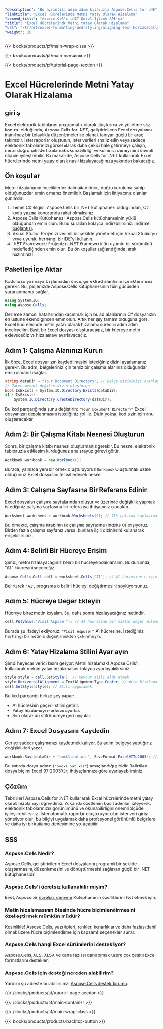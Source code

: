 ```yaml
---
"description": "Bu ayrıntılı adım adım kılavuzla Aspose.Cells for .NET'i kullanarak Excel hücrelerinde metni yatay olarak nasıl hizalayacağınızı öğrenin."
"linktitle": "Excel Hücrelerinde Metni Yatay Olarak Hizalama"
"second_title": "Aspose.Cells .NET Excel İşleme API'si"
"title": "Excel Hücrelerinde Metni Yatay Olarak Hizalama"
"url": "/tr/net/excel-formatting-and-styling/aligning-text-horizontally/"
"weight": 20
---
```


{{< blocks/products/pf/main-wrap-class >}}

{{< blocks/products/pf/main-container >}}

{{< blocks/products/pf/tutorial-page-section >}}

# Excel Hücrelerinde Metni Yatay Olarak Hizalama

## giriiş
Excel elektronik tablolarını programatik olarak oluşturma ve yönetme söz konusu olduğunda, Aspose.Cells for .NET, geliştiricilerin Excel dosyalarını inanılmaz bir kolaylıkla düzenlemelerine olanak tanıyan güçlü bir araç takımıdır. İster raporlar oluşturun, ister verileri analiz edin veya sadece elektronik tablolarınızı görsel olarak daha çekici hale getirmeye çalışın, metni doğru şekilde hizalamak okunabilirliği ve kullanıcı deneyimini önemli ölçüde iyileştirebilir. Bu makalede, Aspose.Cells for .NET kullanarak Excel hücrelerinde metni yatay olarak nasıl hizalayacağınıza yakından bakacağız.
## Ön koşullar
Metni hizalamanın inceliklerine dalmadan önce, doğru kuruluma sahip olduğunuzdan emin olmanız önemlidir. Başlamak için ihtiyacınız olanlar şunlardır:
1. Temel C# Bilgisi: Aspose.Cells bir .NET kütüphanesi olduğundan, C# kodu yazma konusunda rahat olmalısınız.
2. Aspose.Cells Kütüphanesi: Aspose.Cells kütüphanesinin yüklü olduğundan emin olun. Bunu şuradan kolayca indirebilirsiniz: [indirme bağlantısı](https://releases.aspose.com/cells/net/).
3. Visual Studio: Projenizi verimli bir şekilde yönetmek için Visual Studio'yu veya uyumlu herhangi bir IDE'yi kullanın.
4. .NET Framework: Projenizin .NET Framework'ün uyumlu bir sürümünü hedeflediğinden emin olun.
Bu ön koşullar sağlandığında, artık hazırsınız!
## Paketleri İçe Aktar
Kodunuzu yazmaya başlamadan önce, gerekli ad alanlarını içe aktarmanız gerekir. Bu, projenizde Aspose.Cells kütüphanesinin tüm gücünden yararlanmanızı sağlar.
```csharp
using System.IO;
using Aspose.Cells;
```
Derleme zamanı hatalarından kaçınmak için bu ad alanlarının C# dosyanızın en üstüne eklendiğinden emin olun.
Artık her şey tamam olduğuna göre, Excel hücrelerinde metni yatay olarak hizalama sürecini adım adım inceleyelim. Basit bir Excel dosyası oluşturacağız, bir hücreye metin ekleyeceğiz ve hizalamayı ayarlayacağız.
## Adım 1: Çalışma Alanınızı Kurun
İlk önce, Excel dosyanızın kaydedilmesini istediğiniz dizini ayarlamanız gerekir. Bu adım, belgeleriniz için temiz bir çalışma alanınız olduğundan emin olmanızı sağlar.
```csharp
string dataDir = "Your Document Directory"; // Belge dizininizi ayarlayın
// Zaten mevcut değilse dizin oluşturun
bool IsExists = System.IO.Directory.Exists(dataDir);
if (!IsExists)
    System.IO.Directory.CreateDirectory(dataDir);
```
Bu kod parçacığında şunu değiştirin: `"Your Document Directory"` Excel dosyanızın depolanmasını istediğiniz yol ile. Dizin yoksa, kod sizin için onu oluşturacaktır.
## Adım 2: Bir Çalışma Kitabı Nesnesi Oluşturun
Sonra, bir çalışma kitabı nesnesi oluşturmanız gerekir. Bu nesne, elektronik tablonuzla etkileşim kurduğunuz ana arayüz görevi görür.
```csharp
Workbook workbook = new Workbook();
```
Burada, yalnızca yeni bir örnek oluşturuyoruz `Workbook` Oluşturmak üzere olduğunuz Excel dosyasını temsil edecek nesne. 
## Adım 3: Çalışma Sayfasına Bir Referans Edinin
Excel dosyaları çalışma sayfalarından oluşur ve üzerinde değişiklik yapmak istediğiniz çalışma sayfasına bir referansa ihtiyacınız olacaktır.
```csharp
Worksheet worksheet = workbook.Worksheets[0]; // İlk çalışma sayfasına erişim
```
Bu örnekte, çalışma kitabının ilk çalışma sayfasına (indeks 0) erişiyoruz. Birden fazla çalışma sayfanız varsa, bunlara ilgili dizinlerini kullanarak erişebilirsiniz.
## Adım 4: Belirli Bir Hücreye Erişim
Şimdi, metni hizalayacağınız belirli bir hücreye odaklanalım. Bu durumda, "A1" hücresini seçeceğiz.
```csharp
Aspose.Cells.Cell cell = worksheet.Cells["A1"]; // A1 hücresine erişim
```
Belirterek `"A1"`, programa o belirli hücreyi değiştirmesini söylüyorsunuz. 
## Adım 5: Hücreye Değer Ekleyin
Hücreye biraz metin koyalım. Bu, daha sonra hizalayacağınız metindir.
```csharp
cell.PutValue("Visit Aspose!"); // A1 hücresine bir miktar değer ekleme
```
Burada şu ifadeyi ekliyoruz: `"Visit Aspose!"` A1 hücresine. İstediğiniz herhangi bir metinle değiştirmekten çekinmeyin.
## Adım 6: Yatay Hizalama Stilini Ayarlayın
Şimdi heyecan verici kısım geliyor: Metni hizalamak! Aspose.Cells'i kullanarak metnin yatay hizalamasını kolayca ayarlayabilirsiniz.
```csharp
Style style = cell.GetStyle(); // Mevcut stili elde etmek
style.HorizontalAlignment = TextAlignmentType.Center; // Orta hizalama
cell.SetStyle(style); // Stili uygulamak
```
Bu kod parçacığı birkaç şey yapar:
- A1 hücresinin geçerli stilini getirir.
- Yatay hizalamayı merkeze ayarlar.
- Son olarak bu stili hücreye geri uygular.
## Adım 7: Excel Dosyasını Kaydedin
Geriye sadece çalışmanızı kaydetmek kalıyor. Bu adım, belgeye yaptığınız değişiklikleri yazar.
```csharp
workbook.Save(dataDir + "book1.out.xls", SaveFormat.Excel97To2003); // Excel dosyasını kaydetme
```
Bu satırda dosya adının (`"book1.out.xls"`) amaçlandığı gibidir. Belirtilen dosya biçimi Excel 97-2003'tür; ihtiyaçlarınıza göre ayarlayabilirsiniz.
## Çözüm
Tebrikler! Aspose.Cells for .NET kullanarak Excel hücrelerinde metni yatay olarak hizalamayı öğrendiniz. Yukarıda özetlenen basit adımları izleyerek, elektronik tablolarınızın görünümünü ve okunabilirliğini önemli ölçüde iyileştirebilirsiniz. İster otomatik raporlar oluşturuyor olun ister veri girişi yönetiyor olun, bu bilgiyi uygulamak daha profesyonel görünümlü belgelere ve daha iyi bir kullanıcı deneyimine yol açabilir.
## SSS
### Aspose.Cells Nedir?
Aspose.Cells, geliştiricilerin Excel dosyalarını programlı bir şekilde oluşturmasını, düzenlemesini ve dönüştürmesini sağlayan güçlü bir .NET kütüphanesidir.
### Aspose.Cells'i ücretsiz kullanabilir miyim?
Evet, Aspose bir [ücretsiz deneme](https://releases.aspose.com/) Kütüphanenin özelliklerini test etmek için.
### Metin hizalamasının ötesinde hücre biçimlendirmesini özelleştirmek mümkün müdür?
Kesinlikle! Aspose.Cells, yazı tipleri, renkler, kenarlıklar ve daha fazlası dahil olmak üzere hücre biçimlendirme için kapsamlı seçenekler sunar.
### Aspose.Cells hangi Excel sürümlerini destekliyor?
Aspose.Cells, XLS, XLSX ve daha fazlası dahil olmak üzere çok çeşitli Excel formatlarını destekler.
### Aspose.Cells için desteği nereden alabilirim?
Yardımı şu adreste bulabilirsiniz: [Aspose.Cells destek forumu](https://forum.aspose.com/c/cells/9).

{{< /blocks/products/pf/tutorial-page-section >}}

{{< /blocks/products/pf/main-container >}}

{{< /blocks/products/pf/main-wrap-class >}}

{{< blocks/products/products-backtop-button >}}